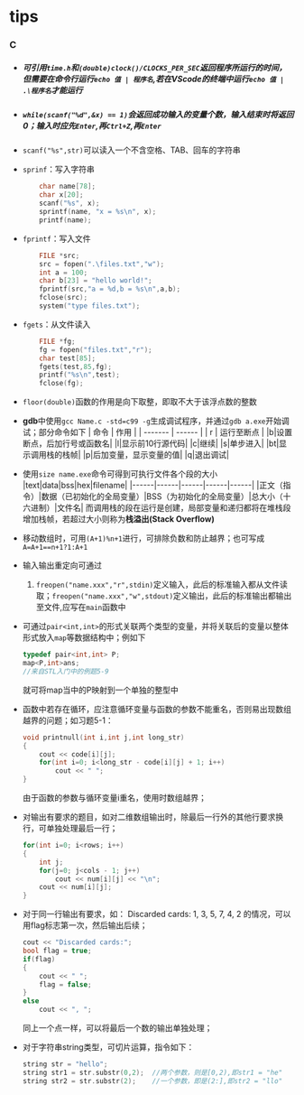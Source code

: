 # tips

### C

*   ##### 可引用`time.h`和`(double)clock()/CLOCKS_PER_SEC`返回程序所运行的时间，但需要在命令行运行`echo 值 | 程序名`,若在VScode的终端中运行`echo 值 | .\程序名`才能运行

*   ##### `while(scanf("%d",&x) == 1)`会返回成功输入的变量个数，输入结束时将返回0；输入时应先`Enter`,再`Ctrl+Z`,再`Enter`

*   `scanf("%s",str)`可以读入一个不含空格、TAB、回车的字符串

*   `sprinf`：写入字符串
    ```C++
        char name[78];
        char x[20];
        scanf("%s", x);
        sprintf(name, "x = %s\n", x);
        printf(name);
    ```
*   `fprintf`：写入文件
    ```C++
        FILE *src;
        src = fopen(".\files.txt","w");
        int a = 100;
        char b[23] = "hello world!";
        fprintf(src,"a = %d,b = %s\n",a,b);
        fclose(src);
        system("type files.txt");
    ```
*   `fgets`：从文件读入
    ```C++
        FILE *fg;
        fg = fopen("files.txt","r");
        char test[85];
        fgets(test,85,fg);
        printf("%s\n",test);
        fclose(fg);
    ```
*   `floor(double)`函数的作用是向下取整，即取不大于该浮点数的整数
*   **gdb**中使用`gcc Name.c -std=c99 -g`生成调试程序，并通过`gdb a.exe`开始调试；部分命令如下
    | 命令 | 作用 |
    | ------- | ------ |
    | r | 运行至断点 |
    |b|设置断点，后加行号或函数名|
    |l|显示前10行源代码|
    |c|继续|
    |s|单步进入|
    |bt|显示调用栈的栈帧|
    |p|后加变量，显示变量的值|
    |q|退出调试|

*   使用`size name.exe`命令可得到可执行文件各个段的大小
    |text|data|bss|hex|filename|
    |------|------|------|------|------|
    |正文（指令）|数据（已初始化的全局变量）|BSS（为初始化的全局变量）|总大小（十六进制）|文件名|
    而调用栈的段在运行是创建，局部变量和递归都将在堆栈段增加栈帧，若超过大小则称为**栈溢出(Stack Overflow)**

*   移动数组时，可用`(A+1)%n+1`进行，可排除负数和防止越界；也可写成`A=A+1==n+1?1:A+1`

*   输入输出重定向可通过
    1.  `freopen("name.xxx","r",stdin)`定义输入，此后的标准输入都从文件读取；`freopen("name.xxx","w",stdout)`定义输出，此后的标准输出都输出至文件,应写在`main`函数中

*   可通过`pair<int,int>`的形式关联两个类型的变量，并将关联后的变量以整体形式放入`map`等数据结构中；例如下
    ```C++
    typedef pair<int,int> P;
    map<P,int>ans;
    //来自STL入门中的例题5-9
    ```
    就可将map当中的P映射到一个单独的整型中

*   函数中若存在循环，应注意循环变量与函数的参数不能重名，否则易出现数组越界的问题；如习题5-1：
    ```C++
    void printnull(int i,int j,int long_str)
    {
        cout << code[i][j];
        for(int i=0; i<long_str - code[i][j] + 1; i++)
            cout << " ";
    }
    ```
    由于函数的参数与循环变量i重名，使用时数组越界；

*   对输出有要求的题目，如对二维数组输出时，除最后一行外的其他行要求换行，可单独处理最后一行；
    ```C++
    for(int i=0; i<rows; i++)
    {
        int j;
        for(j=0; j<cols - 1; j++)
            cout << num[i][j] << "\n";
        cout << num[i][j];
    }
    ```

*   对于同一行输出有要求，如：
Discarded cards: 1, 3, 5, 7, 4, 2
的情况，可以用flag标志第一次，然后输出后续；
    ```C++
    cout << "Discarded cards:";
    bool flag = true;
    if(flag)
    {
        cout << " ";
        flag = false;
    }
    else
        cout << ", ";
    ```
    同上一个点一样，可以将最后一个数的输出单独处理；

*   对于字符串string类型，可切片运算，指令如下：
    ```C++
    string str = "hello";
    string str1 = str.substr(0,2);  //两个参数，则是[0,2),即str1 = "he"
    string str2 = str.substr(2);    //一个参数，即是(2:],即str2 = "llo"
    ```